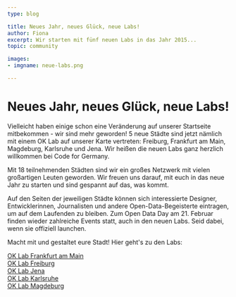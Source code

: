 ```yaml
---
type: blog

title: Neues Jahr, neues Glück, neue Labs!
author: Fiona
excerpt: Wir starten mit fünf neuen Labs in das Jahr 2015...
topic: community

images:
- imgname: neue-labs.png

---
```


# Neues Jahr, neues Glück, neue Labs!

Vielleicht haben einige schon eine Veränderung auf unserer Startseite mitbekommen - wir sind mehr geworden! 5 neue Städte sind jetzt nämlich mit einem OK Lab auf unserer Karte vertreten: Freiburg, Frankfurt am Main, Magdeburg, Karlsruhe und Jena.
Wir heißen die neuen Labs ganz herzlich willkommen bei Code for Germany.

Mit 18 teilnehmenden Städten sind wir ein großes Netzwerk mit vielen großartigen Leuten geworden. Wir freuen uns darauf, mit euch in das neue Jahr zu starten und sind gespannt auf das, was kommt.

Auf den Seiten der jeweiligen Städte können sich interessierte Designer, Entwicklerinnen, Journalisten und andere Open-Data-Begeisterte eintragen, um auf dem Laufenden zu bleiben. Zum Open Data Day am 21. Februar finden wieder zahlreiche Events statt, auch in den neuen Labs. Seid dabei, wenn sie offiziell launchen.

Macht mit und gestaltet eure Stadt!
Hier geht's zu den Labs:

[OK Lab Frankfurt am Main][]<br>
[OK Lab Freiburg][]<br>
[OK Lab Jena][]<br>
[OK Lab Karlsruhe][]<br>
[OK Lab Magdeburg][]<br>


[OK Lab Frankfurt am Main]: http://codefor.de/frankfurt
[OK Lab Freiburg]: http://codefor.de/freiburg
[OK Lab Jena]: http://codefor.de/jena
[OK Lab Karlsruhe]: http://codefor.de/karlsruhe
[OK Lab Magdeburg]: http://codefor.de/magdeburg
